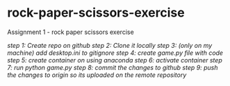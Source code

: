# rock-paper-scissors-exercise
Assignment 1 - rock paper scissors exercise

_step 1: Create repo on github_
_step 2: Clone it locally_
_step 3: (only on my machine) add desktop.ini to gitignore_
_step 4: create game.py file with code_
_step 5: create container on using anaconda_
_step 6: activate container_
_step 7: run python game.py_
_step 8: commit the changes to github_
_step 9: push the changes to origin so its uploaded on the remote repository_